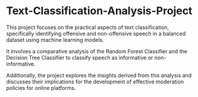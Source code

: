 # Text-Classification-Analysis-Project
This project focuses on the practical aspects of text classification, specifically identifying offensive and non-offensive speech in a balanced dataset using machine learning models.

It involves a comparative analysis of the Random Forest Classifier and the Decision Tree Classifier to classify speech as informative or non-informative. 

Additionally, the project explores the insights derived from this analysis and discusses their implications for the development of effective moderation policies for online platforms.
